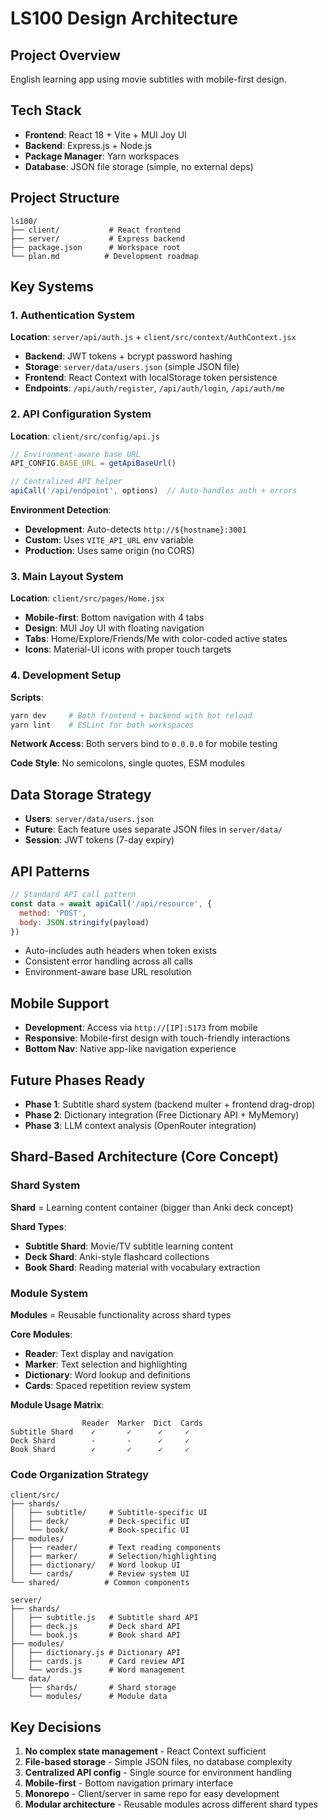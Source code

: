 # LS100 Design Architecture

## Project Overview
English learning app using movie subtitles with mobile-first design.

## Tech Stack
- **Frontend**: React 18 + Vite + MUI Joy UI
- **Backend**: Express.js + Node.js
- **Package Manager**: Yarn workspaces
- **Database**: JSON file storage (simple, no external deps)

## Project Structure
```
ls100/
├── client/           # React frontend
├── server/           # Express backend  
├── package.json      # Workspace root
└── plan.md          # Development roadmap
```

## Key Systems

### 1. Authentication System
**Location**: `server/api/auth.js` + `client/src/context/AuthContext.jsx`

- **Backend**: JWT tokens + bcrypt password hashing
- **Storage**: `server/data/users.json` (simple JSON file)
- **Frontend**: React Context with localStorage token persistence
- **Endpoints**: `/api/auth/register`, `/api/auth/login`, `/api/auth/me`

### 2. API Configuration System
**Location**: `client/src/config/api.js`

```javascript
// Environment-aware base URL
API_CONFIG.BASE_URL = getApiBaseUrl()

// Centralized API helper
apiCall('/api/endpoint', options)  // Auto-handles auth + errors
```

**Environment Detection**:
- **Development**: Auto-detects `http://${hostname}:3001`
- **Custom**: Uses `VITE_API_URL` env variable  
- **Production**: Uses same origin (no CORS)

### 3. Main Layout System
**Location**: `client/src/pages/Home.jsx`

- **Mobile-first**: Bottom navigation with 4 tabs
- **Design**: MUI Joy UI with floating navigation
- **Tabs**: Home/Explore/Friends/Me with color-coded active states
- **Icons**: Material-UI icons with proper touch targets

### 4. Development Setup
**Scripts**:
```bash
yarn dev     # Both frontend + backend with hot reload
yarn lint    # ESLint for both workspaces
```

**Network Access**: Both servers bind to `0.0.0.0` for mobile testing

**Code Style**: No semicolons, single quotes, ESM modules

## Data Storage Strategy
- **Users**: `server/data/users.json`
- **Future**: Each feature uses separate JSON files in `server/data/`
- **Session**: JWT tokens (7-day expiry)

## API Patterns
```javascript
// Standard API call pattern
const data = await apiCall('/api/resource', {
  method: 'POST',
  body: JSON.stringify(payload)
})
```

- Auto-includes auth headers when token exists
- Consistent error handling across all calls
- Environment-aware base URL resolution

## Mobile Support
- **Development**: Access via `http://[IP]:5173` from mobile
- **Responsive**: Mobile-first design with touch-friendly interactions
- **Bottom Nav**: Native app-like navigation experience

## Future Phases Ready
- **Phase 1**: Subtitle shard system (backend multer + frontend drag-drop)
- **Phase 2**: Dictionary integration (Free Dictionary API + MyMemory)
- **Phase 3**: LLM context analysis (OpenRouter integration)

## Shard-Based Architecture (Core Concept)

### Shard System
**Shard** = Learning content container (bigger than Anki deck concept)

**Shard Types**:
- **Subtitle Shard**: Movie/TV subtitle learning content
- **Deck Shard**: Anki-style flashcard collections  
- **Book Shard**: Reading material with vocabulary extraction

### Module System
**Modules** = Reusable functionality across shard types

**Core Modules**:
- **Reader**: Text display and navigation
- **Marker**: Text selection and highlighting  
- **Dictionary**: Word lookup and definitions
- **Cards**: Spaced repetition review system

**Module Usage Matrix**:
```
                Reader  Marker  Dict  Cards
Subtitle Shard    ✓       ✓      ✓     ✓
Deck Shard        -       -      ✓     ✓  
Book Shard        ✓       ✓      ✓     ✓
```

### Code Organization Strategy
```
client/src/
├── shards/
│   ├── subtitle/     # Subtitle-specific UI
│   ├── deck/         # Deck-specific UI  
│   └── book/         # Book-specific UI
├── modules/
│   ├── reader/       # Text reading components
│   ├── marker/       # Selection/highlighting
│   ├── dictionary/   # Word lookup UI
│   └── cards/        # Review system UI
└── shared/          # Common components

server/
├── shards/
│   ├── subtitle.js   # Subtitle shard API
│   ├── deck.js       # Deck shard API
│   └── book.js       # Book shard API  
├── modules/
│   ├── dictionary.js # Dictionary API
│   ├── cards.js      # Card review API
│   └── words.js      # Word management
└── data/
    ├── shards/       # Shard storage
    └── modules/      # Module data
```

## Key Decisions
1. **No complex state management** - React Context sufficient
2. **File-based storage** - Simple JSON files, no database complexity  
3. **Centralized API config** - Single source for environment handling
4. **Mobile-first** - Bottom navigation primary interface
5. **Monorepo** - Client/server in same repo for easy development
6. **Modular architecture** - Reusable modules across different shard types
